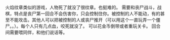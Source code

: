 火焰纹章类似的游戏，人物死了就没了很纹章。也挺难的。
需要和丧尸战斗，战棋，特点是丧尸第一回合不会伤害你，只会控制住你。被控制的人不能动，有的甚至不能攻击。其他人可以把被控制的人或丧尸推开（可以用这个一直玩弄一个僵尸。。）。每个人只有几点血，咬死就没了。
可以花金币倒带或者重玩关卡。
回合间需要喂同伴，和他们说话等。